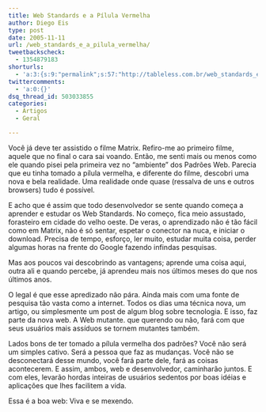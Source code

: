 ```yaml
---
title: Web Standards e a Pílula Vermelha
author: Diego Eis
type: post
date: 2005-11-11
url: /web_standards_e_a_pilula_vermelha/
tweetbackscheck:
  - 1354879183
shorturls:
  - 'a:3:{s:9:"permalink";s:57:"http://tableless.com.br/web_standards_e_a_pilula_vermelha";s:7:"tinyurl";s:26:"http://tinyurl.com/3lsaobc";s:4:"isgd";s:19:"http://is.gd/3d1qe8";}'
twittercomments:
  - 'a:0:{}'
dsq_thread_id: 503033855
categories:
  - Artigos
  - Geral

---
```

Você já deve ter assistido o filme Matrix. Refiro-me ao primeiro filme, aquele que no final o cara sai voando. Então, me senti mais ou menos como ele quando pisei pela primeira vez no &#8220;ambiente&#8221; dos Padrões Web. Parecia que eu tinha tomado a pílula vermelha, e diferente do filme, descobri uma nova e bela realidade. Uma realidade onde quase (ressalva de uns e outros browsers) tudo é possível. 

E acho que é assim que todo desenvolvedor se sente quando começa a aprender e estudar os Web Standards. No começo, fica meio assustado, forasteiro em cidade do velho oeste. De veras, o aprendizado não é tão fácil como em Matrix, não é só sentar, espetar o conector na nuca, e iniciar o download. Precisa de tempo, esforço, ler muito, estudar muita coisa, perder algumas horas na frente do Google fazendo infindas pesquisas.
  
Mas aos poucos vai descobrindo as vantagens; aprende uma coisa aqui, outra ali e quando percebe, já aprendeu mais nos últimos meses do que nos últimos anos. 

O legal é que esse apredizado não pára. Ainda mais com uma fonte de pesquisa tão vasta como a internet. Todos os dias uma técnica nova, um artigo, ou simplesmente um post de algum blog sobre tecnologia. E isso, faz parte da nova web. A Web mutante. que querendo ou não, fará com que seus usuários mais assíduos se tornem mutantes também. 

Lados bons de ter tomado a pílula vermelha dos padrões? Você não será um simples cativo. Será a pessoa que faz as mudanças. Você não se desconectará desse mundo, você fará parte dele, fará as coisas acontecerem. E assim, ambos, web e desenvolvedor, caminharão juntos. E com eles, levarão hordas inteiras de usuários sedentos por boas idéias e aplicações que lhes facilitem a vida. 

Essa é a boa web: Viva e se mexendo.